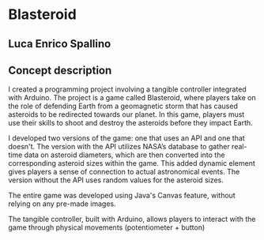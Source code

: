 # Blasteroid

## Luca Enrico Spallino

## Concept description

I created a programming project involving a tangible controller integrated with Arduino. 
The project is a game called Blasteroid, where players take on the role of defending Earth from a geomagnetic storm that has caused asteroids to be redirected towards our planet. In this game, players must use their skills to shoot and destroy the asteroids before they impact Earth.

I developed two versions of the game: one that uses an API and one that doesn't. The version with the API utilizes NASA’s database to gather real-time data on asteroid diameters, which are then converted into the corresponding asteroid sizes within the game. This added dynamic element gives players a sense of connection to actual astronomical events. The version without the API uses random values for the asteroid sizes.

The entire game was developed using Java's Canvas feature, without relying on any pre-made images.

The tangible controller, built with Arduino, allows players to interact with the game through physical movements (potentiometer + button)
